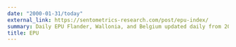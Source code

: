 ```yaml
---
date: "2000-01-31/today"
external_link: https://sentometrics-research.com/post/epu-index/
summary: Daily EPU Flander, Wallonia, and Belgium updated daily from 2003 to today.
title: EPU
---
```

